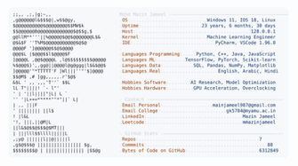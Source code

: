 <picture>
  <source srcset="https://raw.githubusercontent.com/mmazinjameel/mmazinjameel/main/dark_mode.svg?v=1749074941" media="(prefers-color-scheme: dark)">
  <img src="https://raw.githubusercontent.com/mmazinjameel/mmazinjameel/main/light_mode.svg?v=1749074941">
</picture>
